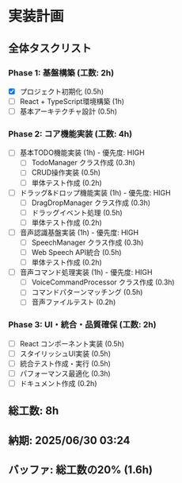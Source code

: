 # 実装計画

## 全体タスクリスト
### Phase 1: 基盤構築 (工数: 2h)
- [x] プロジェクト初期化 (0.5h)
- [ ] React + TypeScript環境構築 (1h)  
- [ ] 基本アーキテクチャ設計 (0.5h)

### Phase 2: コア機能実装 (工数: 4h)
- [ ] 基本TODO機能実装 (1h) - 優先度: HIGH
  - [ ] TodoManager クラス作成 (0.3h)
  - [ ] CRUD操作実装 (0.5h)
  - [ ] 単体テスト作成 (0.2h)
  
- [ ] ドラッグ&ドロップ機能実装 (1h) - 優先度: HIGH
  - [ ] DragDropManager クラス作成 (0.3h)
  - [ ] ドラッグイベント処理 (0.5h)
  - [ ] 単体テスト作成 (0.2h)

- [ ] 音声認識基盤実装 (1h) - 優先度: HIGH
  - [ ] SpeechManager クラス作成 (0.3h)
  - [ ] Web Speech API統合 (0.5h)
  - [ ] 単体テスト作成 (0.2h)

- [ ] 音声コマンド処理実装 (1h) - 優先度: HIGH
  - [ ] VoiceCommandProcessor クラス作成 (0.3h)
  - [ ] コマンドパターンマッチング (0.5h)
  - [ ] 音声ファイルテスト (0.2h)

### Phase 3: UI・統合・品質確保 (工数: 2h)
- [ ] React コンポーネント実装 (0.5h)
- [ ] スタイリッシュUI実装 (0.5h)
- [ ] 統合テスト作成・実行 (0.5h)
- [ ] パフォーマンス最適化 (0.3h)
- [ ] ドキュメント作成 (0.2h)

## 総工数: 8h
## 納期: 2025/06/30 03:24
## バッファ: 総工数の20% (1.6h)